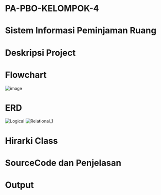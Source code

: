 # PA-PBO-KELOMPOK-4

# Sistem Informasi Peminjaman Ruang

# Deskripsi Project

# Flowchart
![image](https://github.com/noviantisafitri/PA-PBO-KELOMPOK-4/assets/121856489/454cfc23-8e7f-411e-bf23-f79a03bdbdfe)

# ERD
![Logical](https://github.com/noviantisafitri/PA-PBO-KELOMPOK-4/assets/126859339/4bb8dbab-c531-4280-b389-d3267c7237fc)
![Relational_1](https://github.com/noviantisafitri/PA-PBO-KELOMPOK-4/assets/126859339/9001fe4d-111f-4e8f-9d79-7edb36fdde32)


# Hirarki Class

# SourceCode dan Penjelasan

# Output
